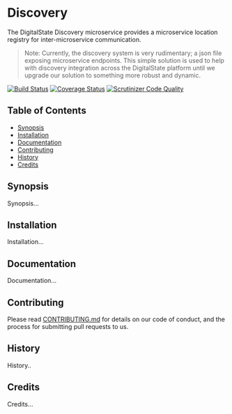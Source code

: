 # Discovery

The DigitalState Discovery microservice provides a microservice location registry for inter-microservice communication.

> Note: Currently, the discovery system is very rudimentary; a json file exposing microservice endpoints. This simple solution is used to help with discovery integration across the DigitalState platform until we upgrade our solution to something more robust and dynamic.

[![Build Status](https://travis-ci.org/DigitalState/Discovery.svg?branch=develop)](https://travis-ci.org/DigitalState/Discovery)
[![Coverage Status](https://coveralls.io/repos/github/DigitalState/Discovery/badge.svg?branch=develop)](https://coveralls.io/github/DigitalState/Discovery?branch=develop)
[![Scrutinizer Code Quality](https://scrutinizer-ci.com/g/DigitalState/Discovery/badges/quality-score.png?b=develop)](https://scrutinizer-ci.com/g/DigitalState/Discovery/?branch=develop)

## Table of Contents

- [Synopsis](#synopsis)
- [Installation](#installation)
- [Documentation](#documentation)
- [Contributing](#contributing)
- [History](#history)
- [Credits](#credits)

## Synopsis

Synopsis...

## Installation

Installation...

## Documentation

Documentation...

## Contributing

Please read [CONTRIBUTING.md](CONTRIBUTING.md) for details on our code of conduct, and the process for submitting pull requests to us.

## History

History..

## Credits

Credits...